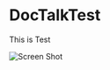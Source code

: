 # DocTalkTest
This is Test

![Screen Shot](https://drive.google.com/file/d/1ZcgqYbpSxEp0Fy_aAU7kCkRbfVgZoSAl/view?usp=sharing)
